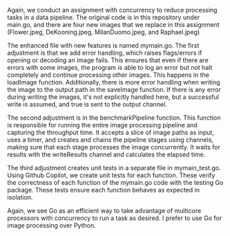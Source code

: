 Again, we conduct an assignment with concurrency to reduce processing tasks in a data pipeline. The original code is in this repository under main.go, and there are four new images that we replace in this assignment (Flower.jpeg, DeKooning.jpeg, MilanDuomo.jpeg, and Raphael.jpeg) 

The enhanced file with new features is named mymain.go. The first adjustment is that we add error handling, which raises flags/errors if opening or decoding an image fails. This ensures that even if there are errors with some images, the program is able to log an error but not halt completely and continue processing other images. This happens in the loadImage function. Additionally, there is more error handling when writing the image to the output path in the saveImage function. If there is any error during writing the images, it's not explicitly handled here, but a successful write is assumed, and true is sent to the output channel.

The second adjustment is in the benchmarkPipeline function. This function is responsible for running the entire image processing pipeline and capturing the throughput time. It accepts a slice of image paths as input, uses a timer, and creates and chains the pipeline stages using channels, making sure that each stage processes the image concurrently. It waits for results with the writeResults channel and calculates the elapsed time.

The third adjustment creates unit tests in a separate file in mymain_test.go. Using Github Copilot, we create unit tests for each function. These verify the correctness of each function of the mymain.go code with the testing Go package. These tests ensure each function behaves as expected in isolation.

Again, we see Go as an efficient way to take advantage of multicore processors with concurrency to run a task as desired. I prefer to use Go for image processing over Python.

